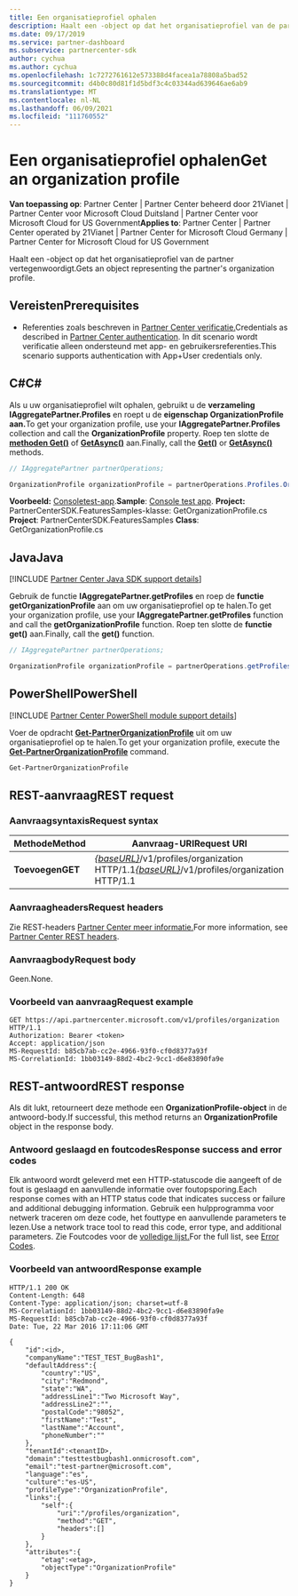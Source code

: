 ```yaml
---
title: Een organisatieprofiel ophalen
description: Haalt een -object op dat het organisatieprofiel van de partner vertegenwoordigt.
ms.date: 09/17/2019
ms.service: partner-dashboard
ms.subservice: partnercenter-sdk
author: cychua
ms.author: cychua
ms.openlocfilehash: 1c7272761612e573388d4facea1a78808a5bad52
ms.sourcegitcommit: d4b0c80d81f1d5bdf3c4c03344ad639646ae6ab9
ms.translationtype: MT
ms.contentlocale: nl-NL
ms.lasthandoff: 06/09/2021
ms.locfileid: "111760552"
---
```

# <a name="get-an-organization-profile"></a><span data-ttu-id="cd022-103">Een organisatieprofiel ophalen</span><span class="sxs-lookup"><span data-stu-id="cd022-103">Get an organization profile</span></span>

<span data-ttu-id="cd022-104">**Van toepassing op**: Partner Center | Partner Center beheerd door 21Vianet | Partner Center voor Microsoft Cloud Duitsland | Partner Center voor Microsoft Cloud for US Government</span><span class="sxs-lookup"><span data-stu-id="cd022-104">**Applies to**: Partner Center | Partner Center operated by 21Vianet | Partner Center for Microsoft Cloud Germany | Partner Center for Microsoft Cloud for US Government</span></span>

<span data-ttu-id="cd022-105">Haalt een -object op dat het organisatieprofiel van de partner vertegenwoordigt.</span><span class="sxs-lookup"><span data-stu-id="cd022-105">Gets an object representing the partner's organization profile.</span></span>

## <a name="prerequisites"></a><span data-ttu-id="cd022-106">Vereisten</span><span class="sxs-lookup"><span data-stu-id="cd022-106">Prerequisites</span></span>

- <span data-ttu-id="cd022-107">Referenties zoals beschreven in [Partner Center verificatie.](partner-center-authentication.md)</span><span class="sxs-lookup"><span data-stu-id="cd022-107">Credentials as described in [Partner Center authentication](partner-center-authentication.md).</span></span> <span data-ttu-id="cd022-108">In dit scenario wordt verificatie alleen ondersteund met app- en gebruikersreferenties.</span><span class="sxs-lookup"><span data-stu-id="cd022-108">This scenario supports authentication with App+User credentials only.</span></span>

## <a name="c"></a><span data-ttu-id="cd022-109">C\#</span><span class="sxs-lookup"><span data-stu-id="cd022-109">C\#</span></span>

<span data-ttu-id="cd022-110">Als u uw organisatieprofiel wilt ophalen, gebruikt u de **verzameling IAggregatePartner.Profiles** en roept u de **eigenschap OrganizationProfile aan.**</span><span class="sxs-lookup"><span data-stu-id="cd022-110">To get your organization profile, use your **IAggregatePartner.Profiles** collection and call the **OrganizationProfile** property.</span></span> <span data-ttu-id="cd022-111">Roep ten slotte de [**methoden Get()**](/dotnet/api/microsoft.store.partnercenter.profiles.iorganizationprofile.get) of [**GetAsync()**](/dotnet/api/microsoft.store.partnercenter.profiles.iorganizationprofile.getasync) aan.</span><span class="sxs-lookup"><span data-stu-id="cd022-111">Finally, call the [**Get()**](/dotnet/api/microsoft.store.partnercenter.profiles.iorganizationprofile.get) or [**GetAsync()**](/dotnet/api/microsoft.store.partnercenter.profiles.iorganizationprofile.getasync) methods.</span></span>

```csharp
// IAggregatePartner partnerOperations;

OrganizationProfile organizationProfile = partnerOperations.Profiles.OrganizationProfile.Get();
```

<span data-ttu-id="cd022-112">**Voorbeeld:** [Consoletest-app](console-test-app.md).</span><span class="sxs-lookup"><span data-stu-id="cd022-112">**Sample**: [Console test app](console-test-app.md).</span></span> <span data-ttu-id="cd022-113">**Project:** PartnerCenterSDK.FeaturesSamples-klasse: GetOrganizationProfile.cs </span><span class="sxs-lookup"><span data-stu-id="cd022-113">**Project**: PartnerCenterSDK.FeaturesSamples **Class**: GetOrganizationProfile.cs</span></span>

## <a name="java"></a><span data-ttu-id="cd022-114">Java</span><span class="sxs-lookup"><span data-stu-id="cd022-114">Java</span></span>

[!INCLUDE [Partner Center Java SDK support details](../includes/java-sdk-support.md)]

<span data-ttu-id="cd022-115">Gebruik de functie **IAggregatePartner.getProfiles** en roep de **functie getOrganizationProfile** aan om uw organisatieprofiel op te halen.</span><span class="sxs-lookup"><span data-stu-id="cd022-115">To get your organization profile, use your **IAggregatePartner.getProfiles** function and call the **getOrganizationProfile** function.</span></span> <span data-ttu-id="cd022-116">Roep ten slotte de **functie get()** aan.</span><span class="sxs-lookup"><span data-stu-id="cd022-116">Finally, call the **get()** function.</span></span>

```java
// IAggregatePartner partnerOperations;

OrganizationProfile organizationProfile = partnerOperations.getProfiles().getOrganizationProfile().get();
```

## <a name="powershell"></a><span data-ttu-id="cd022-117">PowerShell</span><span class="sxs-lookup"><span data-stu-id="cd022-117">PowerShell</span></span>

[!INCLUDE [Partner Center PowerShell module support details](../includes/powershell-module-support.md)]

<span data-ttu-id="cd022-118">Voer de opdracht [**Get-PartnerOrganizationProfile**](https://github.com/Microsoft/Partner-Center-PowerShell/blob/master/docs/help/Get-PartnerOrganizationProfile.md) uit om uw organisatieprofiel op te halen.</span><span class="sxs-lookup"><span data-stu-id="cd022-118">To get your organization profile, execute the [**Get-PartnerOrganizationProfile**](https://github.com/Microsoft/Partner-Center-PowerShell/blob/master/docs/help/Get-PartnerOrganizationProfile.md) command.</span></span>

```powershell
Get-PartnerOrganizationProfile
```

## <a name="rest-request"></a><span data-ttu-id="cd022-119">REST-aanvraag</span><span class="sxs-lookup"><span data-stu-id="cd022-119">REST request</span></span>

### <a name="request-syntax"></a><span data-ttu-id="cd022-120">Aanvraagsyntaxis</span><span class="sxs-lookup"><span data-stu-id="cd022-120">Request syntax</span></span>

| <span data-ttu-id="cd022-121">Methode</span><span class="sxs-lookup"><span data-stu-id="cd022-121">Method</span></span>  | <span data-ttu-id="cd022-122">Aanvraag-URI</span><span class="sxs-lookup"><span data-stu-id="cd022-122">Request URI</span></span>                                                                   |
|---------|-------------------------------------------------------------------------------|
| <span data-ttu-id="cd022-123">**Toevoegen**</span><span class="sxs-lookup"><span data-stu-id="cd022-123">**GET**</span></span> | <span data-ttu-id="cd022-124">[*{baseURL}*](partner-center-rest-urls.md)/v1/profiles/organization HTTP/1.1</span><span class="sxs-lookup"><span data-stu-id="cd022-124">[*{baseURL}*](partner-center-rest-urls.md)/v1/profiles/organization HTTP/1.1</span></span> |

### <a name="request-headers"></a><span data-ttu-id="cd022-125">Aanvraagheaders</span><span class="sxs-lookup"><span data-stu-id="cd022-125">Request headers</span></span>

<span data-ttu-id="cd022-126">Zie REST-headers [Partner Center meer informatie.](headers.md)</span><span class="sxs-lookup"><span data-stu-id="cd022-126">For more information, see [Partner Center REST headers](headers.md).</span></span>

### <a name="request-body"></a><span data-ttu-id="cd022-127">Aanvraagbody</span><span class="sxs-lookup"><span data-stu-id="cd022-127">Request body</span></span>

<span data-ttu-id="cd022-128">Geen.</span><span class="sxs-lookup"><span data-stu-id="cd022-128">None.</span></span>

### <a name="request-example"></a><span data-ttu-id="cd022-129">Voorbeeld van aanvraag</span><span class="sxs-lookup"><span data-stu-id="cd022-129">Request example</span></span>

```http
GET https://api.partnercenter.microsoft.com/v1/profiles/organization HTTP/1.1
Authorization: Bearer <token>
Accept: application/json
MS-RequestId: b85cb7ab-cc2e-4966-93f0-cf0d8377a93f
MS-CorrelationId: 1bb03149-88d2-4bc2-9cc1-d6e83890fa9e
```

## <a name="rest-response"></a><span data-ttu-id="cd022-130">REST-antwoord</span><span class="sxs-lookup"><span data-stu-id="cd022-130">REST response</span></span>

<span data-ttu-id="cd022-131">Als dit lukt, retourneert deze methode een **OrganizationProfile-object** in de antwoord-body.</span><span class="sxs-lookup"><span data-stu-id="cd022-131">If successful, this method returns an **OrganizationProfile** object in the response body.</span></span>

### <a name="response-success-and-error-codes"></a><span data-ttu-id="cd022-132">Antwoord geslaagd en foutcodes</span><span class="sxs-lookup"><span data-stu-id="cd022-132">Response success and error codes</span></span>

<span data-ttu-id="cd022-133">Elk antwoord wordt geleverd met een HTTP-statuscode die aangeeft of de fout is geslaagd en aanvullende informatie over foutopsporing.</span><span class="sxs-lookup"><span data-stu-id="cd022-133">Each response comes with an HTTP status code that indicates success or failure and additional debugging information.</span></span> <span data-ttu-id="cd022-134">Gebruik een hulpprogramma voor netwerk traceren om deze code, het fouttype en aanvullende parameters te lezen.</span><span class="sxs-lookup"><span data-stu-id="cd022-134">Use a network trace tool to read this code, error type, and additional parameters.</span></span> <span data-ttu-id="cd022-135">Zie Foutcodes voor de [volledige lijst.](error-codes.md)</span><span class="sxs-lookup"><span data-stu-id="cd022-135">For the full list, see [Error Codes](error-codes.md).</span></span>

### <a name="response-example"></a><span data-ttu-id="cd022-136">Voorbeeld van antwoord</span><span class="sxs-lookup"><span data-stu-id="cd022-136">Response example</span></span>

```http
HTTP/1.1 200 OK
Content-Length: 648
Content-Type: application/json; charset=utf-8
MS-CorrelationId: 1bb03149-88d2-4bc2-9cc1-d6e83890fa9e
MS-RequestId: b85cb7ab-cc2e-4966-93f0-cf0d8377a93f
Date: Tue, 22 Mar 2016 17:11:06 GMT

{
    "id":<id>,
    "companyName":"TEST_TEST_BugBash1",
    "defaultAddress":{
        "country":"US",
        "city":"Redmond",
        "state":"WA",
        "addressLine1":"Two Microsoft Way",
        "addressLine2":"",
        "postalCode":"98052",
        "firstName":"Test",
        "lastName":"Account",
        "phoneNumber":""
    },
    "tenantId":<tenantID>,
    "domain":"testtestbugbash1.onmicrosoft.com",
    "email":"test-partner@microsoft.com",
    "language":"es",
    "culture":"es-US",
    "profileType":"OrganizationProfile",
    "links":{
        "self":{
            "uri":"/profiles/organization",
            "method":"GET",
            "headers":[]
        }
    },
    "attributes":{
        "etag":<etag>,
        "objectType":"OrganizationProfile"
    }
}
```
